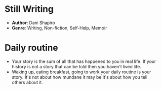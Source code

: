 # Still Writing
- **Author**: Dani Shapiro 
- **Genre**: Writing, Non-fiction, Self-Help, Memoir 

# Daily routine
- Your story is the sum of all that has happened to you in real life. If your history is not a story that can be told then you haven't lived life. 
- Waking up, eating breakfast, going to work your daily routine is your story. It's not about how mundane it may be it's about how you tell others about it.